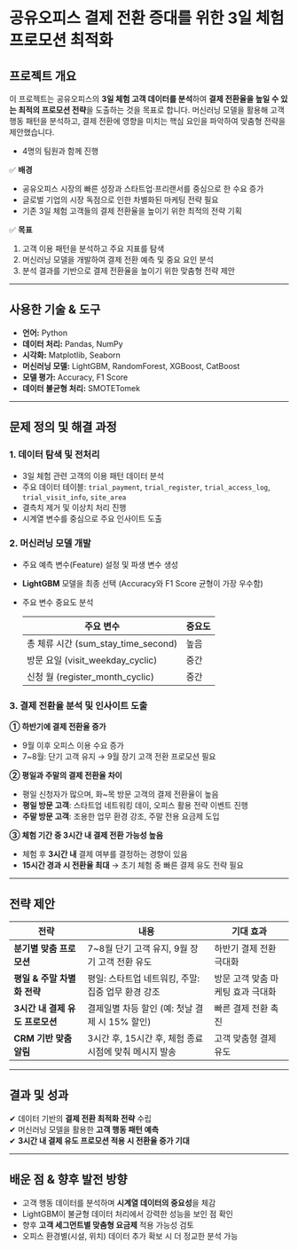 # 공유오피스 결제 전환 증대를 위한 3일 체험 프로모션 최적화

## 프로젝트 개요
이 프로젝트는 공유오피스의 **3일 체험 고객 데이터를 분석**하여 **결제 전환율을 높일 수 있는 최적의 프로모션 전략**을 도출하는 것을 목표로 합니다. 머신러닝 모델을 활용해 고객 행동 패턴을 분석하고, 결제 전환에 영향을 미치는 핵심 요인을 파악하여 맞춤형 전략을 제안했습니다.
- 4명의 팀원과 함께 진행

✅ **배경**  
- 공유오피스 시장의 빠른 성장과 스타트업·프리랜서를 중심으로 한 수요 증가  
- 글로벌 기업의 시장 독점으로 인한 차별화된 마케팅 전략 필요  
- 기존 3일 체험 고객들의 결제 전환율을 높이기 위한 최적의 전략 기획  

✅ **목표**  
1. 고객 이용 패턴을 분석하고 주요 지표를 탐색  
2. 머신러닝 모델을 개발하여 결제 전환 예측 및 중요 요인 분석  
3. 분석 결과를 기반으로 결제 전환율을 높이기 위한 맞춤형 전략 제안  

---

## 사용한 기술 & 도구  
- **언어:** Python  
- **데이터 처리:** Pandas, NumPy  
- **시각화:** Matplotlib, Seaborn  
- **머신러닝 모델:** LightGBM, RandomForest, XGBoost, CatBoost  
- **모델 평가:** Accuracy, F1 Score  
- **데이터 불균형 처리:** SMOTETomek  

---

## 문제 정의 및 해결 과정  

### 1. 데이터 탐색 및 전처리  
- 3일 체험 관련 고객의 이용 패턴 데이터 분석  
- 주요 데이터 테이블: `trial_payment`, `trial_register`, `trial_access_log`, `trial_visit_info`, `site_area`  
- 결측치 제거 및 이상치 처리 진행  
- 시계열 변수를 중심으로 주요 인사이트 도출  

### 2. 머신러닝 모델 개발  
- 주요 예측 변수(Feature) 설정 및 파생 변수 생성  
- **LightGBM** 모델을 최종 선택 (Accuracy와 F1 Score 균형이 가장 우수함)  
- 주요 변수 중요도 분석  

  | 주요 변수 | 중요도 |
  |-----------|--------|
  | 총 체류 시간 (sum_stay_time_second) | 높음 |
  | 방문 요일 (visit_weekday_cyclic) | 중간 |
  | 신청 월 (register_month_cyclic) | 중간 |

### 3. 결제 전환율 분석 및 인사이트 도출  
**① 하반기에 결제 전환율 증가**  
- 9월 이후 오피스 이용 수요 증가  
- 7~8월: 단기 고객 유지 → 9월 장기 고객 전환 프로모션 필요  

**② 평일과 주말의 결제 전환율 차이**  
- 평일 신청자가 많으며, 화~목 방문 고객의 결제 전환율이 높음  
- **평일 방문 고객**: 스타트업 네트워킹 데이, 오피스 활용 전략 이벤트 진행  
- **주말 방문 고객**: 조용한 업무 환경 강조, 주말 전용 요금제 도입  

**③ 체험 기간 중 3시간 내 결제 전환 가능성 높음**  
- 체험 후 **3시간 내** 결제 여부를 결정하는 경향이 있음  
- **15시간 경과 시 전환율 최대** → 초기 체험 중 빠른 결제 유도 전략 필요  

---

## 전략 제안  

| 전략 | 내용 | 기대 효과 |
|------|------|----------|
| **분기별 맞춤 프로모션** | 7~8월 단기 고객 유지, 9월 장기 고객 전환 유도 | 하반기 결제 전환 극대화 |
| **평일 & 주말 차별화 전략** | 평일: 스타트업 네트워킹, 주말: 집중 업무 환경 강조 | 방문 고객 맞춤 마케팅 효과 극대화 |
| **3시간 내 결제 유도 프로모션** | 결제일별 차등 할인 (예: 첫날 결제 시 15% 할인) | 빠른 결제 전환 촉진 |
| **CRM 기반 맞춤 알림** | 3시간 후, 15시간 후, 체험 종료 시점에 맞춰 메시지 발송 | 고객 맞춤형 결제 유도 |

---

## 결과 및 성과  
✔ 데이터 기반의 **결제 전환 최적화 전략** 수립  
✔ 머신러닝 모델을 활용한 **고객 행동 패턴 예측**  
✔ **3시간 내 결제 유도 프로모션 적용 시 전환율 증가 기대**  

---

## 배운 점 & 향후 발전 방향  
- 고객 행동 데이터를 분석하며 **시계열 데이터의 중요성**을 체감  
- LightGBM이 불균형 데이터 처리에서 강력한 성능을 보인 점 확인  
- 향후 **고객 세그먼트별 맞춤형 요금제** 적용 가능성 검토  
- 오피스 환경별(시설, 위치) 데이터 추가 확보 시 더 정교한 분석 가능  

